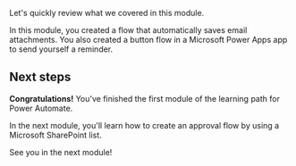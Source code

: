 Let's quickly review what we covered in this module.

In this module, you created a flow that automatically saves email attachments. You also created a button flow in a Microsoft Power Apps app to send yourself a reminder.

## Next steps

**Congratulations!** You've finished the first module of the learning path for Power Automate.

In the next module, you'll learn how to create an approval flow by using a Microsoft SharePoint list.

See you in the next module!
